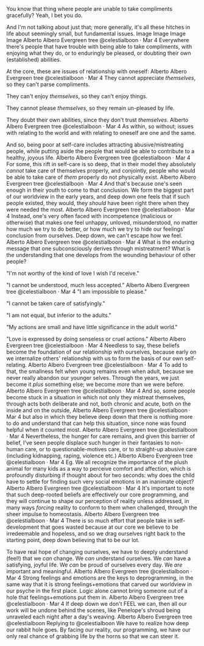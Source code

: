 You know that thing where people are unable to take compliments gracefully? Yeah, I bet you do.

And I'm not talking about just that; more generally, it's all these hitches in life about seemingly small, but fundamental issues.
Image
Image
Image
Image
Alberto Albero
Evergreen tree
@celestialboon
·
Mar 4
Everywhere there's people that have trouble with being able to take compliments, with enjoying what they do, or to enduringly be pleased, or doubting their own (established) abilities. 

At the core, these are issues of relationship with oneself:
Alberto Albero
Evergreen tree
@celestialboon
·
Mar 4
They cannot appreciate *themselves*, so they can't parse compliments.

They can't enjoy *themselves*, so they can't enjoy things.

They cannot please *themselves*, so they remain un-pleased by life.

They doubt their own abilities, since they don't trust *themselves*.
Alberto Albero
Evergreen tree
@celestialboon
·
Mar 4
As within, so without; issues with relating to the world and with relating to oneself are one and the same.

And so, being poor at self-care includes attracting abusive/mistreating people, while putting aside the people that would be able to contribute to a healthy, joyous life.
Alberto Albero
Evergreen tree
@celestialboon
·
Mar 4
For some, this rift in self-care is so deep, that in their model they absolutely *cannot* take care of themselves properly, and conjointly, people who would be able to take care of *them* properly do not physically exist.
Alberto Albero
Evergreen tree
@celestialboon
·
Mar 4
And that's because one's seen enough in their youth to come to that conclusion. We form the biggest part of our worldview in the early years, and deep down one feels that if such people existed, they would, they *should* have been right there when they were needed the most.
Alberto Albero
Evergreen tree
@celestialboon
·
Mar 4
Instead, one's very often faced with incompetence (malicious or otherwise) that makes one feel unhappy, unloved, misunderstood, no matter how much we try to do better, or how much we try to hide our feelings' conclusion from ourselves. Deep down, we can't escape how we feel.
Alberto Albero
Evergreen tree
@celestialboon
·
Mar 4
What is the enduring message that one subconsciously derives through mistreatment? What is the understanding that one develops from the wounding behaviour of other people?

"I'm not worthy of the kind of love I wish I'd receive."

"I cannot be understood, much less accepted."
Alberto Albero
Evergreen tree
@celestialboon
·
Mar 4
"I am impossible to please."

"I cannot be taken care of satisfyingly."

"I am not equal, but inferior to the adults."

"My actions are small and have little significance in the adult world."

"Love is expressed by doing senseless or cruel actions."
Alberto Albero
Evergreen tree
@celestialboon
·
Mar 4
Needless to say, these beliefs become the foundation of our relationship with ourselves, because early on we internalize others' relationship with us to form the basis of our own self-relating.
Alberto Albero
Evergreen tree
@celestialboon
·
Mar 4
To add to that, the smallness felt when young remains even when adult, because we never really abandon our younger selves. Through the years, we just become it *plus* something else; we become *more* than we were before.
Alberto Albero
Evergreen tree
@celestialboon
·
Mar 4
And so, some people become stuck in a situation in which not only they mistreat themselves, through acts both deliberate and not, both chronic and acute, both on the inside and on the outside,
Alberto Albero
Evergreen tree
@celestialboon
·
Mar 4
but also in which they believe deep down that there is nothing more to do and understand that can help this situation, since none was found helpful when it counted most.
Alberto Albero
Evergreen tree
@celestialboon
·
Mar 4
Nevertheless, the hunger for care remains, and given this barrier of belief, I've seen people displace such hunger in their fantasies to non-human care, or to questionable-motives care, or to straight-up abusive care (including kidnapping, raping, violence etc.)
Alberto Albero
Evergreen tree
@celestialboon
·
Mar 4
Eg. We all recognize the importance of the plush animal for many kids as a way to perceive comfort and affection, which is profoundly disturbing if thought about for two seconds: why does the child have to settle for finding such very social emotions in an inanimate object?
Alberto Albero
Evergreen tree
@celestialboon
·
Mar 4
It's important to note that such deep-rooted beliefs are effectively our core programming, and they will continue to shape our perception of reality unless addressed, in many ways *forcing* reality to conform to them when challenged, through the sheer impulse to homeostasis.
Alberto Albero
Evergreen tree
@celestialboon
·
Mar 4
There is so much effort that people take in self-development that goes wasted because at our core we believe to be irredeemable and hopeless, and so we drag ourselves right back to the starting point, deep down believing that to be our lot.


To have real hope of changing ourselves, we have to deeply understand (feel!) that we *can* change. We *can* understand ourselves. We *can* have a satisfying, joyful life. We *can* be proud of ourselves every day. We *are* important and meaningful.
Alberto Albero
Evergreen tree
@celestialboon
·
Mar 4
Strong feelings and emotions are the keys to deprogramming, in the same way that it is strong feelings+emotions that carved our worldview in our psyche in the first place. Logic alone cannot bring someone out of a hole that feelings+emotions put them in.
Alberto Albero
Evergreen tree
@celestialboon
·
Mar 4
If deep down we don't FEEL we can, then all our work will be undone behind the scenes, like Penelope's shroud being unraveled each night after a day's weaving.
Alberto Albero
Evergreen tree
@celestialboon
Replying to 
@celestialboon
We have to realize how deep our rabbit hole goes. By facing our reality, our programming, we have our only real chance of grabbing life by the horns so that we can steer it.